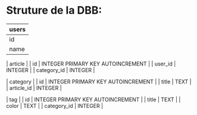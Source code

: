 # Struture de la DBB:

| users                                  |
|----------------------------------------|
| id | INTEGER PRIMARY KEY AUTOINCREMENT |
| name | TEXT                            |

| article |
| id | INTEGER PRIMARY KEY AUTOINCREMENT |
| user_id | INTEGER |
| category_id | INTEGER |

| category |
| id | INTEGER PRIMARY KEY AUTOINCREMENT |
| title | TEXT |
| article_id | INTEGER |

| tag |
| id | INTEGER PRIMARY KEY AUTOINCREMENT |
| title | TEXT |
| color | TEXT |
| category_id | INTEGER |